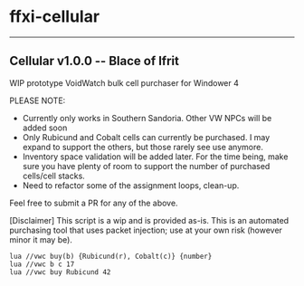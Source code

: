 # ffxi-cellular

-------------------------------------------
Cellular v1.0.0 -- Blace of Ifrit 
-------------------------------------------
WIP prototype VoidWatch bulk cell purchaser for Windower 4

PLEASE NOTE:
- Currently only works in Southern Sandoria. Other VW NPCs will be added soon
- Only Rubicund and Cobalt cells can currently be purchased. I may expand to support the others, but those rarely see use anymore.
- Inventory space validation will be added later. For the time being, make sure you have plenty of room to support the number of purchased cells/cell stacks.
- Need to refactor some of the assignment loops, clean-up.

Feel free to submit a PR for any of the above.

[Disclaimer]
This script is a wip and is provided as-is.
This is an automated purchasing tool that uses packet injection; use at your own risk (however minor it may be).
     
```lua //vwc buy(b) {Rubicund(r), Cobalt(c)} {number}```  
```lua //vwc b c 17```  
```lua //vwc buy Rubicund 42```
